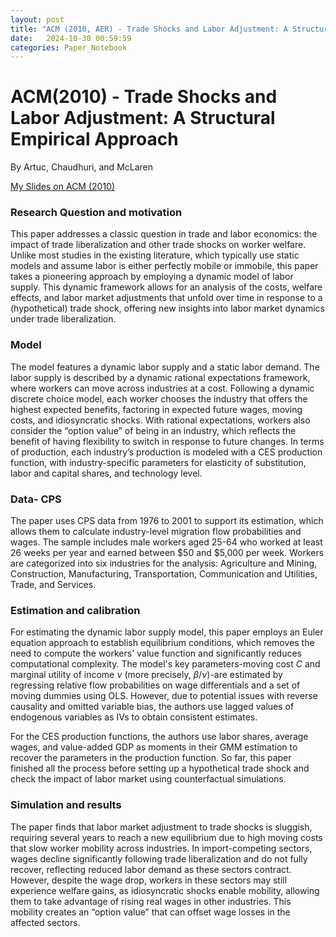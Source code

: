 ```yaml
---
layout: post
title: "ACM (2010, AER) - Trade Shocks and Labor Adjustment: A Structural Empirical Approach"
date:   2024-10-30 00:59:59
categories: Paper_Notebook
---
```


# ACM(2010) - Trade Shocks and Labor Adjustment: A Structural Empirical Approach

By Artuc, Chaudhuri, and McLaren

[My Slides on ACM (2010)]("www.google.com")

### Research Question and motivation

This paper addresses a classic question in trade and labor economics: the impact of trade liberalization and other trade shocks on worker welfare. Unlike most studies in the existing literature, which typically use static models and assume labor is either perfectly mobile or immobile, this paper takes a pioneering approach by employing a dynamic model of labor supply. This dynamic framework allows for an analysis of the costs, welfare effects, and labor market adjustments that unfold over time in response to a (hypothetical) trade shock, offering new insights into labor market dynamics under trade liberalization.

### Model

The model features a dynamic labor supply and a static labor demand. The labor supply is described by a dynamic rational expectations framework, where workers can move across industries at a cost. Following a dynamic discrete choice model, each worker chooses the industry that offers the highest expected benefits, factoring in expected future wages, moving costs, and idiosyncratic shocks. With rational expectations, workers also consider the “option value” of being in an industry, which reflects the benefit of having flexibility to switch in response to future changes. In terms of production, each industry’s production is modeled with a CES production function, with industry-specific parameters for elasticity of substitution, labor and capital shares, and technology level.

### Data- CPS

The paper uses CPS data from 1976 to 2001 to support its estimation, which allows them to calculate industry-level migration flow probabilities and wages. The sample includes male workers aged 25-64 who worked at least 26 weeks per year and earned between \$50 and \$5,000 per week. Workers are categorized into six industries for the analysis: Agriculture and Mining, Construction, Manufacturing, Transportation, Communication and Utilities, Trade, and Services. 

### Estimation and calibration  

For estimating the dynamic labor supply model, this paper employs an Euler equation approach to establish equilibrium conditions, which removes the need to compute the workers' value function and significantly reduces computational complexity. The model's key parameters-moving cost $C$ and marginal utility of income $\nu$ (more precisely, $\beta/\nu$)-are estimated by regressing relative flow probabilities on wage differentials and a set of moving dummies using OLS. However, due to potential issues with reverse causality and omitted variable bias, the authors use lagged values of endogenous variables as IVs to obtain consistent estimates.

For the CES production functions, the authors use labor shares, average wages, and value-added GDP as moments in their GMM estimation to recover the parameters in the production function. So far, this paper finished all the process before setting up a hypothetical trade shock and check the impact of labor market using counterfactual simulations. 

### Simulation and results

The paper finds that labor market adjustment to trade shocks is sluggish, requiring several years to reach a new equilibrium due to high moving costs that slow worker mobility across industries. In import-competing sectors, wages decline significantly following trade liberalization and do not fully recover, reflecting reduced labor demand as these sectors contract. However, despite the wage drop, workers in these sectors may still experience welfare gains, as idiosyncratic shocks enable mobility, allowing them to take advantage of rising real wages in other industries. This mobility creates an “option value” that can offset wage losses in the affected sectors. 

